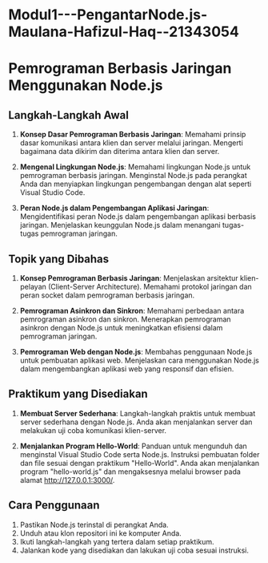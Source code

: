 # Modul1---PengantarNode.js-Maulana-Hafizul-Haq--21343054
# Pemrograman Berbasis Jaringan Menggunakan Node.js

## Langkah-Langkah Awal
1. **Konsep Dasar Pemrograman Berbasis Jaringan**: Memahami prinsip dasar komunikasi antara klien dan server melalui jaringan. Mengerti bagaimana data dikirim dan diterima antara klien dan server.

2. **Mengenal Lingkungan Node.js**: Memahami lingkungan Node.js untuk pemrograman berbasis jaringan. Menginstal Node.js pada perangkat Anda dan menyiapkan lingkungan pengembangan dengan alat seperti Visual Studio Code.

3. **Peran Node.js dalam Pengembangan Aplikasi Jaringan**: Mengidentifikasi peran Node.js dalam pengembangan aplikasi berbasis jaringan. Menjelaskan keunggulan Node.js dalam menangani tugas-tugas pemrograman jaringan.

## Topik yang Dibahas
1. **Konsep Pemrograman Berbasis Jaringan**: Menjelaskan arsitektur klien-pelayan (Client-Server Architecture). Memahami protokol jaringan dan peran socket dalam pemrograman berbasis jaringan.

2. **Pemrograman Asinkron dan Sinkron**: Memahami perbedaan antara pemrograman asinkron dan sinkron. Menerapkan pemrograman asinkron dengan Node.js untuk meningkatkan efisiensi dalam pemrograman jaringan.

3. **Pemrograman Web dengan Node.js**: Membahas penggunaan Node.js untuk pembuatan aplikasi web. Menjelaskan cara menggunakan Node.js dalam mengembangkan aplikasi web yang responsif dan efisien.

## Praktikum yang Disediakan
1. **Membuat Server Sederhana**: Langkah-langkah praktis untuk membuat server sederhana dengan Node.js. Anda akan menjalankan server dan melakukan uji coba komunikasi klien-server.

2. **Menjalankan Program Hello-World**: Panduan untuk mengunduh dan menginstal Visual Studio Code serta Node.js. Instruksi pembuatan folder dan file sesuai dengan praktikum "Hello-World". Anda akan menjalankan program "hello-world.js" dan mengaksesnya melalui browser pada alamat http://127.0.0.1:3000/.

## Cara Penggunaan
1. Pastikan Node.js terinstal di perangkat Anda.
2. Unduh atau klon repositori ini ke komputer Anda.
3. Ikuti langkah-langkah yang tertera dalam setiap praktikum.
4. Jalankan kode yang disediakan dan lakukan uji coba sesuai instruksi.
